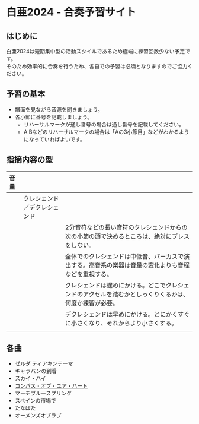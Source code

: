 # 白亜2024 - 合奏予習サイト

## はじめに
白亜2024は短期集中型の活動スタイルであるため極端に練習回数少ない予定です。  
そのため効率的に合奏を行うため、各自での予習は必須となりますのでご協力ください。

## 予習の基本
- 譜面を見ながら音源を聞きましょう。
- 各小節に番号を記載しましょう。
    - リハーサルマークが通し番号の場合は通し番号を記載してください。
    - A Bなどのリハーサルマークの場合は「Aの3小節目」などがわかるようになっていればよいです。

## 指摘内容の型

| 音量 |                              |                                                                                                        |
| :--- | :--------------------------- | :----------------------------------------------------------------------------------------------------- |
|      | クレシェンド／デクレシェンド |                                                                                                        |
|      |                              | 2分音符などの長い音符のクレシェンドからの次の小節の頭で決めるところは、絶対にブレスをしない。          |
|      |                              | 全体でのクレシェンドは中低音、パーカスで演出する。高音系の楽器は音量の変化よりも音程などを重視する。   |
|      |                              | クレシェンドは遅めにかける。どこでクレシェンドのアクセルを踏むかとしっくりくるかは、何度か練習が必要。 |
|      |                              | デクレシェンドは早めにかける。とにかくすぐに小さくなり、それからより小さくする。                       |
|      |                              |                                                                                                        |

## 各曲
- ゼルダ ティアキンテーマ
- キャラバンの到着
- スカイ・ハイ
- [コンパス・オブ・ユア・ハート](compass.md)
- マーチブルースプリング
- スペインの市場で
- たなばた
- オーメンズオブラブ